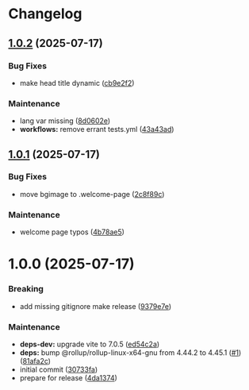 # Changelog

## [1.0.2](https://github.com/zenphporg/zenphporg/compare/v1.0.1...v1.0.2) (2025-07-17)


### Bug Fixes

* make head title dynamic ([cb9e2f2](https://github.com/zenphporg/zenphporg/commit/cb9e2f2d64488c8935be5d7b29a841ede8c7ceb7))


### Maintenance

* lang var missing ([8d0602e](https://github.com/zenphporg/zenphporg/commit/8d0602e35bec604325be89abc14e81d0f990ce6a))
* **workflows:** remove errant tests.yml ([43a43ad](https://github.com/zenphporg/zenphporg/commit/43a43ade67e16c225a243e66b09f91aa380e79d9))

## [1.0.1](https://github.com/zenphporg/zenphporg/compare/v1.0.0...v1.0.1) (2025-07-17)


### Bug Fixes

* move bgimage to .welcome-page ([2c8f89c](https://github.com/zenphporg/zenphporg/commit/2c8f89c2081f8325b604d2adf302d676b958b6b5))


### Maintenance

* welcome page typos ([4b78ae5](https://github.com/zenphporg/zenphporg/commit/4b78ae5cea78e781f30d05261d41620ebe00bbbe))

# 1.0.0 (2025-07-17)


### Breaking

* add missing gitignore make release ([9379e7e](https://github.com/zenphporg/zenphporg/commit/9379e7ec08c2122f4f8948d4ef7167b29837187b))


### Maintenance

* **deps-dev:** upgrade vite to 7.0.5 ([ed54c2a](https://github.com/zenphporg/zenphporg/commit/ed54c2ae3274aab1104ffa96e707285d90e8bb25))
* **deps:** bump @rollup/rollup-linux-x64-gnu from 4.44.2 to 4.45.1 ([#1](https://github.com/zenphporg/zenphporg/issues/1)) ([81afa2c](https://github.com/zenphporg/zenphporg/commit/81afa2c31b66dcd8e361dfafa471b6cf5f473eaa))
* initial commit ([30733fa](https://github.com/zenphporg/zenphporg/commit/30733fa848cd370d6f2b118bc11eb764d806f723))
* prepare for release ([4da1374](https://github.com/zenphporg/zenphporg/commit/4da1374306c8d162902ccc598e97da48d69af54b))
